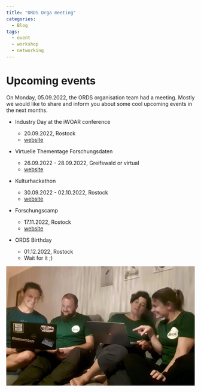 ```yaml
---
title: "ORDS Orga meeting"
categories:
  - Blog
tags:
  - event
  - workshop
  - networking
---
```


# Upcoming events

On Monday, 05.09.2022, the ORDS organisation team had a meeting. Mostly we would like to share and inform you about some cool upcoming events in the next months.

* Industry Day at the iWOAR conference
  * 20.09.2022, Rostock
  * [website](https://www.informatik.uni-rostock.de/veranstaltungen/detailansicht-des-events/n/industry-day-2022/)

* Virtuelle Thementage Forschungsdaten
  * 26.09.2022 - 28.09.2022, Greifswald or virtual
  * [website](https://rz.uni-greifswald.de/dienste/studium-lehre/thementag-forschungsdaten-2022/)

* Kulturhackathon
  * 30.09.2022 - 02.10.2022, Rostock
  * [website](https://www.ub.uni-rostock.de/en/universitaetsbibliothek/aktuelles/veranstaltungen/detailansicht/kultur-hackathon-2022/)

* Forschungscamp
  * 17.11.2022, Rostock
  * [website](https://www.uni-rostock.de/forschung/forschungscamp/ueberblick/)

* ORDS Birthday
  * 01.12.2022, Rostock
  * Wait for it ;)

![2022_09_05_ordsmeeting.jpg](/assets/images/2022_09_05_ordsmeeting.jpg)
